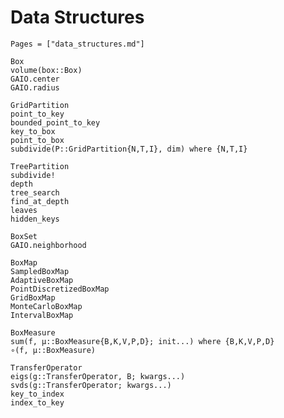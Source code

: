 # Data Structures

```@index
Pages = ["data_structures.md"]
```

```@docs; canonical=false
Box
volume(box::Box)
GAIO.center
GAIO.radius
```

```@docs; canonical=false
GridPartition
point_to_key
bounded_point_to_key
key_to_box
point_to_box
subdivide(P::GridPartition{N,T,I}, dim) where {N,T,I}
```

```@docs; canonical=false
TreePartition
subdivide!
depth
tree_search
find_at_depth
leaves
hidden_keys
```

```@docs; canonical=false
BoxSet
GAIO.neighborhood
```

```@docs; canonical=false
BoxMap
SampledBoxMap
AdaptiveBoxMap
PointDiscretizedBoxMap
GridBoxMap
MonteCarloBoxMap
IntervalBoxMap
```

```@docs; canonical=false
BoxMeasure
sum(f, μ::BoxMeasure{B,K,V,P,D}; init...) where {B,K,V,P,D}
∘(f, μ::BoxMeasure)

```

```@docs; canonical=false
TransferOperator
eigs(g::TransferOperator, B; kwargs...)
svds(g::TransferOperator; kwargs...)
key_to_index
index_to_key
```
